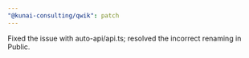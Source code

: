 ```yaml
---
"@kunai-consulting/qwik": patch
---
```


Fixed the issue with auto-api/api.ts; resolved the incorrect renaming in Public.
